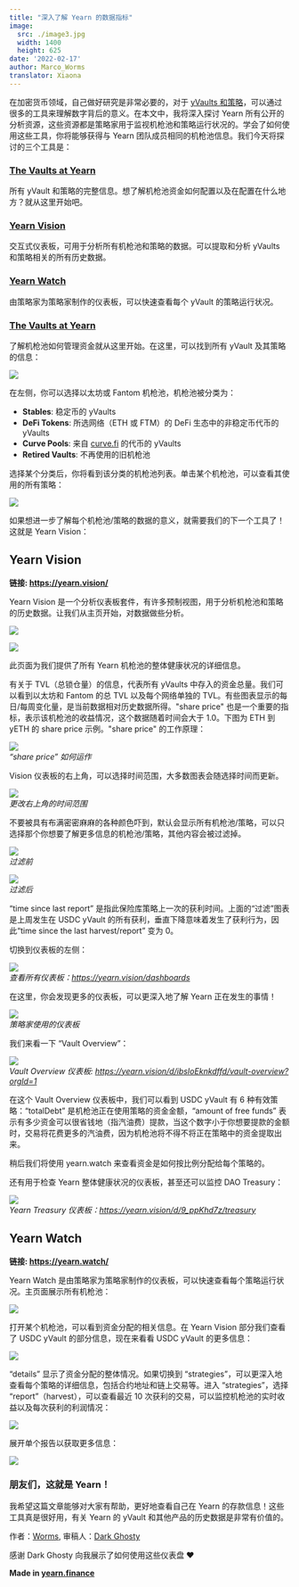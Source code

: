 ```yaml
---
title: "深入了解 Yearn 的数据指标"
image:
  src: ./image3.jpg
  width: 1400
  height: 625
date: '2022-02-17'
author: Marco_Worms
translator: Xiaona
---
```


在加密货币领域，自己做好研究是非常必要的，对于 [yVaults 和策略](https://medium.com/iearn/yearn-finance-explained-what-are-vaults-and-strategies-96970560432)，可以通过很多的工具来理解数字背后的意义。在本文中，我将深入探讨  Yearn 所有公开的分析资源，这些资源都是策略家用于监视机枪池和策略运行状况的。学会了如何使用这些工具，你将能够获得与 Yearn 团队成员相同的机枪池信息。我们今天将探讨的三个工具是：

### **[The Vaults at Yearn](https://vaults.yearn.finance/)**

所有 yVault 和策略的完整信息。想了解机枪池资金如何配置以及在配置在什么地方？就从这里开始吧。

### **[Yearn Vision](https://yearn.vision/)**

交互式仪表板，可用于分析所有机枪池和策略的数据。可以提取和分析 yVaults 和策略相关的所有历史数据。

### **[Yearn Watch](https://yearn.watch/)**

由策略家为策略家制作的仪表板，可以快速查看每个 yVault 的策略运行状况。

### **[The Vaults at Yearn](https://vaults.yearn.finance/)**

了解机枪池如何管理资金就从这里开始。在这里，可以找到所有 yVault 及其策略的信息：

![](./image1.jpg?w=1211&h=733)

在左侧，你可以选择以太坊或 Fantom 机枪池，机枪池被分类为：

- **Stables**: 稳定币的 yVaults
- **DeFi Tokens**: 所选网络（ETH 或 FTM）的 DeFi 生态中的非稳定币代币的 yVaults
- **Curve Pools**: 来自 [curve.fi](https://curve.fi/) 的代币的 yVaults
- **Retired Vaults**: 不再使用的旧机枪池

选择某个分类后，你将看到该分类的机枪池列表。单击某个机枪池，可以查看其使用的所有策略：

![](./image2.jpg?w=897&h=856)

如果想进一步了解每个机枪池/策略的数据的意义，就需要我们的下一个工具了！这就是 Yearn Vision：

## **Yearn Vision**

**链接: https://yearn.vision/**

Yearn Vision 是一个分析仪表板套件，有许多预制视图，用于分析机枪池和策略的历史数据。让我们从主页开始，对数据做些分析。

![](./image3.jpg?w=1400&h=625)

![](./image4.jpg?w=1400&h=445)

此页面为我们提供了所有 Yearn 机枪池的整体健康状况的详细信息。

有关于 TVL（总锁仓量）的信息，代表所有 yVaults 中存入的资金总量。我们可以看到以太坊和 Fantom 的总 TVL 以及每个网络单独的 TVL。有些图表显示的每日/每周变化量，是当前数据相对历史数据所得。"share price" 也是一个重要的指标，表示该机枪池的收益情况，这个数据随着时间会大于 1.0。下图为 ETH 到 yETH 的 share price 示例。"share price" 的工作原理：

![](./image5.jpg?w=1400&h=849)\
*“share price” 如何运作*

Vision 仪表板的右上角，可以选择时间范围，大多数图表会随选择时间而更新。

![](./image6.jpg?w=226&h=469)\
*更改右上角的时间范围*

不要被具有布满密密麻麻的各种颜色吓到，默认会显示所有机枪池/策略，可以只选择那个你想要了解更多信息的机枪池/策略，其他内容会被过滤掉。

![](./image7.jpg?w=884&h=231)\
*过滤前*

![](./image8.jpg?w=895&h=258)\
*过滤后*

“time since last report” 是指此保险库策略上一次的获利时间。上面的“过滤”图表是上周发生在 USDC yVault 的所有获利，垂直下降意味着发生了获利行为，因此“time since the last harvest/report” 变为 0。

切换到仪表板的左侧：

![](./image9.jpg?w=225&h=221)\
*查看所有仪表板：https://yearn.vision/dashboards*

在这里，你会发现更多的仪表板，可以更深入地了解 Yearn 正在发生的事情！

![](./image10.jpg?w=1395&h=565)\
*策略家使用的仪表板*

我们来看一下 “Vault Overview”：

![](./image11.jpg?w=1400&h=640)\
*Vault Overview 仪表板: https://yearn.vision/d/ibsIoEknkdffd/vault-overview?orgId=1*

在这个 Vault Overview 仪表板中，我们可以看到 USDC yVault 有 6 种有效策略：“totalDebt” 是机枪池正在使用策略的资金金额，“amount of free funds” 表示有多少资金可以很省钱地（指汽油费）提款，当这个数字小于你想要提款的金额时，交易将花费更多的汽油费，因为机枪池将不得不将正在策略中的资金提取出来。

稍后我们将使用 yearn.watch 来查看资金是如何按比例分配给每个策略的。

还有用于检查 Yearn 整体健康状况的仪表板，甚至还可以监控 DAO Treasury：

![](./image12.jpg?w=1363&h=201)\
*Yearn Treasury 仪表板：https://yearn.vision/d/9_ppKhd7z/treasury*

## **Yearn Watch**

**链接: https://yearn.watch/**

Yearn Watch 是由策略家为策略家制作的仪表板，可以快速查看每个策略运行状况。主页面展示所有机枪池：

![](./image13.jpg?w=1255&h=799)

打开某个机枪池，可以看到资金分配的相关信息。在 Yearn Vision 部分我们查看了 USDC yVault 的部分信息，现在来看看 USDC yVault 的更多信息：

![](./image14.jpg?w=855&h=855)

“details” 显示了资金分配的整体情况。如果切换到 “strategies”，可以更深入地查看每个策略的详细信息，包括合约地址和链上交易等。进入 “strategies”，选择 “report”（harvest），可以查看最近 10 次获利的交易，可以监控机枪池的实时收益以及每次获利的利润情况：

![](./image15.jpg?w=1253&h=759)

展开单个报告以获取更多信息：

![](./image16.jpg?w=1157&h=415)

### **朋友们，这就是 Yearn！**

我希望这篇文章能够对大家有帮助，更好地查看自己在 Yearn 的存款信息！这些工具真是很好用，有关 Yearn 的 yVault 和其他产品的历史数据是非常有价值的。

作者：[Worms](https://twitter.com/MarcoWorms), 审稿人：[Dark Ghosty](https://github.com/DarkGhost7)

感谢 Dark Ghosty 向我展示了如何使用这些仪表盘 ❤

**Made in [yearn.finance](https://yearn.finance/)**
